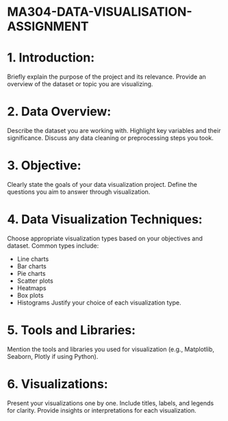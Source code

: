 # MA304-DATA-VISUALISATION-ASSIGNMENT
# 1. Introduction:
Briefly explain the purpose of the project and its relevance.
Provide an overview of the dataset or topic you are visualizing.

# 2. Data Overview:
Describe the dataset you are working with.
Highlight key variables and their significance.
Discuss any data cleaning or preprocessing steps you took.

# 3. Objective:
Clearly state the goals of your data visualization project.
Define the questions you aim to answer through visualization.

# 4. Data Visualization Techniques:
Choose appropriate visualization types based on your objectives and dataset. Common types include:
- Line charts
- Bar charts
- Pie charts
- Scatter plots
- Heatmaps
- Box plots
- Histograms
Justify your choice of each visualization type.

# 5. Tools and Libraries:
Mention the tools and libraries you used for visualization (e.g., Matplotlib, Seaborn, Plotly if using Python).

# 6. Visualizations:
Present your visualizations one by one.
Include titles, labels, and legends for clarity.
Provide insights or interpretations for each visualization.
